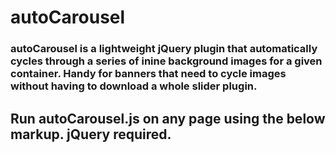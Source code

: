 # autoCarousel
### autoCarousel is a lightweight jQuery plugin that automatically cycles through a series of inine background images for a given container. Handy for banners that need to cycle images without having to download a whole slider plugin.

## Run autoCarousel.js on any page using the below markup. jQuery required.
<code>
<!-- Carousel: insert any amount of bg images here, autoCarousel() will cycle through them automagically-->
<div class='autoCarousel'>
	<div style="background-image: url('../images/image-1.jpg');">&nbsp;</div>
	<div style="background-image: url('../images/image-2.jpg'); display: none;">&nbsp;</div>
	<div style="background-image: url('../images/image-3.jpg'); display: none;">&nbsp;</div>
</div>
</code>